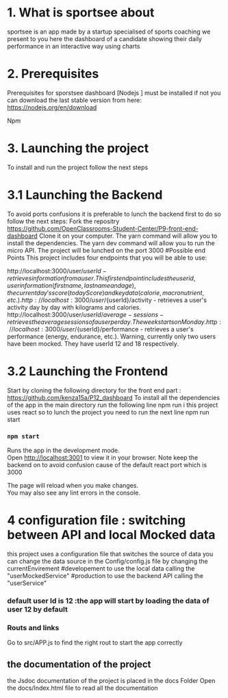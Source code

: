 # 1. What is sportsee about

sportsee is an app made by a startup specialised of sports coaching we present to you here the
dashboard of a candidate showing their daily performance in an interactive way using charts

# 2. Prerequisites

Prerequisites for sporstsee dashboard
[Nodejs ] must be installed if not you can download the last stable version from here:
https://nodejs.org/en/download

Npm

# 3. Launching the project

To install and run the project follow the next steps

# 3.1 Launching the Backend

To avoid ports confusions it is preferable to lunch the backend first to do so follow the next steps:
Fork the repositry https://github.com/OpenClassrooms-Student-Center/P9-front-end-dashboard
Clone it on your computer.
The yarn command will allow you to install the dependencies.
The yarn dev command will allow you to run the micro API.
The project will be lunched on the port 3000
#Possible end Points
This project includes four endpoints that you will be able to use:

http://localhost:3000/user/${userId} - retrieves information from a user. This first endpoint includes the user id, user information (first name, last name and age), the current day's score (todayScore) and key data (calorie, macronutrient, etc.).
http://localhost:3000/user/${userId}/activity - retrieves a user's activity day by day with kilograms and calories.
http://localhost:3000/user/${userId}/average-sessions - retrieves the average sessions of a user per day. The week starts on Monday.
http://localhost:3000/user/${userId}/performance - retrieves a user's performance (energy, endurance, etc.).
Warning, currently only two users have been mocked. They have userId 12 and 18 respectively.

# 3.2 Launching the Frontend

Start by cloning the following directory for the front end part :
https://github.com/kenza15a/P12_dashboard
To install all the dependencies of the app in the main directory run the following line
npm run i
this project uses react so to lunch the project you need to run the next line
npm run start

### `npm start`

Runs the app in the development mode.\
Open [http://localhost:3001](http://localhost:3001) to view it in your browser.
Note keep the backend on to avoid confusion cause of the default react port which is 3000

The page will reload when you make changes.\
You may also see any lint errors in the console.

# 4 configuration file : switching between API and local Mocked data

this project uses a configuration file that switches the source of data
you can change the data source in the Config/config.js file by changing
the currentEnvirement
#developement to use the local data calling the "userMockedService"
#production to use the backend API calling the "userService"

### default user Id is 12 :the app will start by loading the data of user 12 by default

### Routs and links

Go to src/APP.js to find the right rout to start the app correctly

## the documentation of the project

the Jsdoc documentation of the project is placed in the docs Folder
Open the docs/Index.html file to read all the documentation
